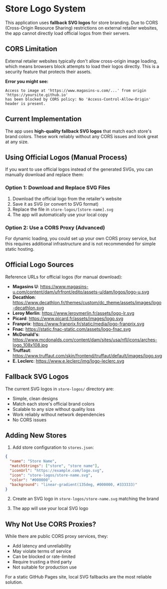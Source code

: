 # Store Logo System

This application uses **fallback SVG logos** for store branding. Due to CORS (Cross-Origin Resource Sharing) restrictions on external retailer websites, the app cannot directly load official logos from their servers.

## CORS Limitation

External retailer websites typically don't allow cross-origin image loading, which means browsers block attempts to load their logos directly. This is a security feature that protects their assets.

**Error you might see:**
```
Access to image at 'https://www.magasins-u.com/...' from origin 'https://yoursite.github.io' 
has been blocked by CORS policy: No 'Access-Control-Allow-Origin' header is present.
```

## Current Implementation

The app uses **high-quality fallback SVG logos** that match each store's brand colors. These work reliably without any CORS issues and look great at any size.

## Using Official Logos (Manual Process)

If you want to use official logos instead of the generated SVGs, you can manually download and replace them:

### Option 1: Download and Replace SVG Files

1. Download the official logo from the retailer's website
2. Save it as SVG (or convert to SVG format)
3. Replace the file in `store-logos/[store-name].svg`
4. The app will automatically use your local copy

### Option 2: Use a CORS Proxy (Advanced)

For dynamic loading, you could set up your own CORS proxy service, but this requires additional infrastructure and is not recommended for simple static hosting.

## Official Logo Sources

Reference URLs for official logos (for manual download):

- **Magasins U**: https://www.magasins-u.com/content/dam/ufrfront/edito/assets-u/dam/logos/logo-u.svg
- **Decathlon**: https://www.decathlon.fr/themes/custom/dc_theme/assets/images/logo-decathlon.svg
- **Leroy Merlin**: https://www.leroymerlin.fr/assets/logo-lr.svg
- **Picard**: https://www.picard.fr/assets/images/logo.svg
- **Franprix**: https://www.franprix.fr/static/media/logo-franprix.svg
- **Fnac**: https://static.fnac-static.com/assets/logo-fnac.svg
- **McDonald's**: https://www.mcdonalds.com/content/dam/sites/usa/nfl/icons/arches-logo_108x108.jpg
- **Truffaut**: https://www.truffaut.com/skin/frontend/truffaut/default/images/logo.svg
- **E. Leclerc**: https://www.e.leclerc/img/logo-leclerc.svg

## Fallback SVG Logos

The current SVG logos in `store-logos/` directory are:
- Simple, clean designs
- Match each store's official brand colors
- Scalable to any size without quality loss
- Work reliably without network dependencies
- No CORS issues

## Adding New Stores

1. Add store configuration to `stores.json`:
```json
{
  "name": "Store Name",
  "matchStrings": ["store", "store name"],
  "iconUrl": "https://example.com/logo.svg",
  "icon": "store-logos/store-name.svg",
  "color": "#000000",
  "background": "linear-gradient(135deg, #000000, #333333)"
}
```

2. Create an SVG logo in `store-logos/store-name.svg` matching the brand

3. The app will use your local SVG logo

## Why Not Use CORS Proxies?

While there are public CORS proxy services, they:
- Add latency and unreliability
- May violate terms of service
- Can be blocked or rate-limited
- Require trusting a third party
- Not suitable for production use

For a static GitHub Pages site, local SVG fallbacks are the most reliable solution.
